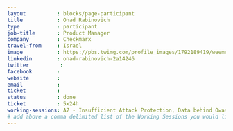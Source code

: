 ```yaml
---
layout          : blocks/page-participant
title           : Ohad Rabinovich
type            : participant
job-title       : Product Manager
company         : Checkmarx
travel-from     : Israel
image           : https://pbs.twimg.com/profile_images/1792189419/weemee.jpg
linkedin        : ohad-rabinovich-2a14246 
twitter          :
facebook        :
website         : 
email           :
ticket          :
status          : done
ticket          : 5x24h
working-sessions: A7 - Insufficient Attack Protection, Data behind Owasp Top 10 2017, Implications of Owasp Top 10 2017, Is the Owasp Top 10 Data Collection Open, What Should be Added to the Top 10, AWS Lambda Security,Docker Security, Benchmark Project, Visit Bletchley Park
# add above a comma delimited list of the Working Sessions you would like to attend (use the session's title)
---
```


<!-- put more details about participant here -->
